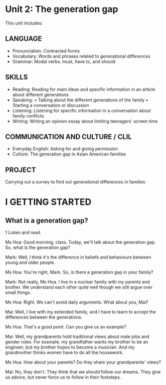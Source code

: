 # Unit 2: The generation gap

This unit includes:

## LANGUAGE
- Pronunciation: Contracted forms
- Vocabulary: Words and phrases related to generational differences
- Grammar: Modal verbs: must, have to, and should

## SKILLS
- Reading: Reading for main ideas and specific information in an article about different generations
- Speaking:
  • Talking about the different generations of the family
  • Starting a conversation or discussion
- Listening: Listening for specific information in a conversation about family conflicts
- Writing: Writing an opinion essay about limiting teenagers' screen time

## COMMUNICATION AND CULTURE / CLIL
- Everyday English: Asking for and giving permission
- Culture: The generation gap in Asian American families

## PROJECT
Carrying out a survey to find out generational differences in families

# I GETTING STARTED

## What is a generation gap?

1 Listen and read.

Ms Hoa: Good morning, class. Today, we'll talk about the generation gap. So, what is the generation gap?

Mark: Well, I think it's the difference in beliefs and behaviours between young and older people.

Ms Hoa: You're right, Mark. So, is there a generation gap in your family?

Mark: Not really, Ms Hoa. I live in a nuclear family with my parents and brother. We understand each other quite well though we still argue over small things.

Ms Hoa: Right. We can't avoid daily arguments. What about you, Mai?

Mai: Well, I live with my extended family, and I have to learn to accept the differences between the generations.

Ms Hoa: That's a good point. Can you give us an example?

Mai: Well, my grandparents hold traditional views about male jobs and gender roles. For example, my grandfather wants my brother to be an engineer, but my brother hopes to become a musician. And my grandmother thinks women have to do all the housework.

Ms Hoa: How about your parents? Do they share your grandparents' views?

Mai: No, they don't. They think that we should follow our dreams. They give us advice, but never force us to follow in their footsteps.